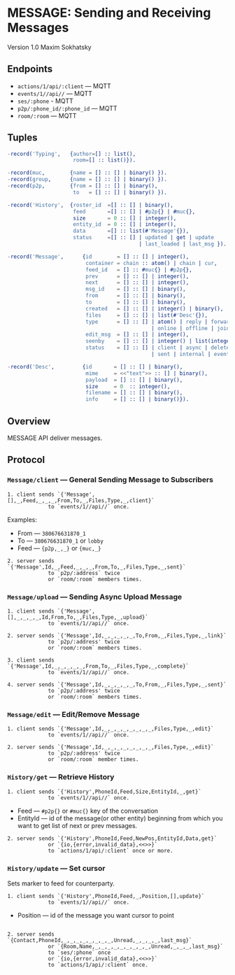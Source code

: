 MESSAGE: Sending and Receiving Messages
=======================================

Version 1.0 Maxim Sokhatsky

Endpoints
--------

* `actions/1/api/:client` — MQTT
* `events/1//api//` — MQTT
* `ses/:phone` - MQTT
* `p2p/:phone_id/:phone_id` — MQTT
* `room/:room` — MQTT


Tuples
------

```erlang
-record('Typing',   {author=[] :: list(),
                     room=[] :: list()}).
```

```erlang
-record(muc,        {name = [] :: [] | binary() }).
-record(group,      {name = [] :: [] | binary() }).
-record(p2p,        {from = [] :: [] | binary(),
                     to   = [] :: [] | binary() }).

```

```erlang
-record('History',  {roster_id  =[] :: [] | binary(),
                     feed       =[] :: [] | #p2p{} | #muc{},
                     size       = 0 :: [] | integer(),
                     entity_id  = 0 :: [] | integer(),
                     data       =[] :: list(#'Message'{}),
                     status     =[] :: [] | updated | get | update
                                          | last_loaded | last_msg }).
```

```erlang
-record('Message',      {id        = [] :: [] | integer(),
                         container = chain :: atom() | chain | cur,
                         feed_id   = [] :: #muc{} | #p2p{},
                         prev      = [] :: [] | integer(),
                         next      = [] :: [] | integer(),
                         msg_id    = [] :: [] | binary(),
                         from      = [] :: [] | binary(),
                         to        = [] :: [] | binary(),
                         created   = [] :: [] | integer() | binary(),
                         files     = [] :: [] | list(#'Desc'{}),
                         type      = [] :: [] | atom() | reply | forward | sched
                                              | online | offline | join | leave,
                         edit_msg  = [] :: [] | integer(),
                         seenby    = [] :: [] | integer() | list(integer()),
                         status    = [] :: [] | client | async | deleted
                                              | sent | internal | event | edit | muc }).
```

```erlang
-record('Desc',         {id       = [] :: [] | binary(),
                         mime     = <<"text">> :: [] | binary(),
                         payload  = [] :: [] | binary(),
                         size     = 0  :: integer(),
                         filename = [] :: [] | binary(),
                         info     = [] :: [] | binary()}).
```

Overview
--------

MESSAGE API deliver messages.

Protocol
--------

### `Message/client` — General Sending Message to Subscribers

```
1. client sends `{'Message',[],_,Feed,_,_,_,From,To,_,Files,Type,_,client}`
             to `events/1//api//` once.
```

Examples:

* From — `380676631870_1`
* To — `380676631870_1` or `lobby`
* Feed — `{p2p,_,_}` or `{muc,_}`

```
2. server sends `{'Message',Id,_,Feed,_,_,_,From,To,_,Files,Type,_,sent}`
             to `p2p/:address` twice
             or `room/:room` members times.
```

### `Message/upload` — Sending Async Upload Message

```
1. client sends `{'Message',[],_,_,_,_,Id,From,To,_,Files,Type,_,upload}`
             to `events/1//api//` once.
```

```
2. server sends `{'Message',Id,_,_,_,_,_,To,From,_,Files,Type,_,link}`
             to `p2p/:address' twice
             or `room/:room` members times.
```

```
3. client sends `{'Message',Id,_,_,_,_,_,From,To,_,Files,Type,_,complete}`
             to `events/1//api//` once.
```

```
4. server sends `{'Message',Id,_,_,_,_,_,To,From,_,Files,Type,_,sent}`
             to `p2p/:address' twice
             or `room/:room` members times.
```

### `Message/edit` — Edit/Remove Message

```
1. client sends `{'Message',Id,_,_,_,_,_,_,_,_,Files,Type,_,edit}`
             to `events/1//api//` once.
```

```
2. server sends `{'Message',Id,_,_,_,_,_,_,_,_,Files,Type,_,edit}`
             to `p2p/:address' twice
             or `room/:room` member times.
```

### `History/get` — Retrieve History

```
1. client sends `{'History',PhoneId,Feed,Size,EntityId,_,get}`
             to `events/1//api//` once.
```

* Feed     — `#p2p{}` or `#muc{}` key of the conversation
* EntityId — id of the message(or other entity) beginning from which you want to get list of next or prev messages.

```
2. server sends `{'History',PhoneId,Feed,NewPos,EntityId,Data,get}`	     
             or `{io,{error,invalid_data},<<>>}`	    
             to `actions/1/api/:client` once or more.
```

### `History/update` — Set cursor

Sets marker to feed for counterparty.

```
1. client sends `{'History',PhoneId,Feed,_,Position,[],update}`
             to `events/1//api//` once.
```


* Position — id of the message you want cursor to point

```

2. server sends `{Contact,PhoneId,_,_,_,_,_,_,_,_,Unread,_,_,_,_,last_msg}` 
             or `{Room,Name,_,_,_,_,_,_,_,_,_,Unread,_,_,_,last_msg}` 
             to `ses/:phone` once 
             or `{io,{error,invalid_data},<<>>}`
             to `actions/1/api/:client` once.
```
